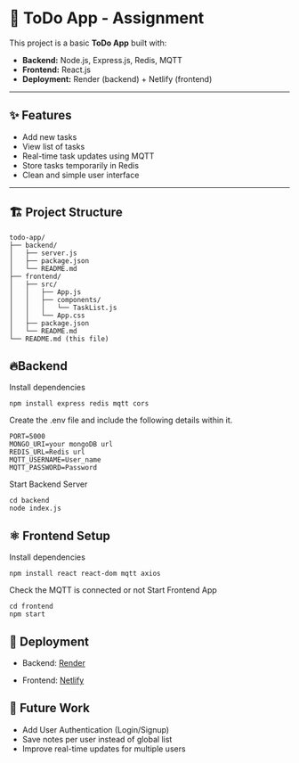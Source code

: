 # 📝 ToDo App - Assignment

This project is a basic **ToDo App** built with:
- **Backend:** Node.js, Express.js, Redis, MQTT
- **Frontend:** React.js
- **Deployment:** Render (backend) + Netlify (frontend)

---

## ✨ Features
- Add new tasks
- View list of tasks
- Real-time task updates using MQTT
- Store tasks temporarily in Redis
- Clean and simple user interface

---

## 🏗️ Project Structure

```
todo-app/
├── backend/
│   ├── server.js
│   ├── package.json
│   └── README.md
├── frontend/
│   ├── src/
│   │   ├── App.js
│   │   ├── components/
│   │   │   └── TaskList.js
│   │   └── App.css
│   ├── package.json
│   └── README.md
└── README.md (this file)
```

## 🔥Backend 
Install dependencies
```
npm install express redis mqtt cors
```
Create the .env file and include the following details within it.
```
PORT=5000
MONGO_URI=your mongoDB url
REDIS_URL=Redis url
MQTT_USERNAME=User_name 
MQTT_PASSWORD=Password
```

 Start Backend Server
```
cd backend
node index.js
```
## ⚛️ Frontend Setup

Install dependencies
```
npm install react react-dom mqtt axios
```
Check the MQTT is connected or not
Start Frontend App
```
cd frontend
npm start
```
## 🚀 Deployment
- Backend: [Render](https://todo-backend-yvqc.onrender.com/fetchAllTasks)

- Frontend: [Netlify](https://noteapp-mqtt-ak.netlify.app/)

## 🔮 Future Work
- Add User Authentication (Login/Signup)
- Save notes per user instead of global list
- Improve real-time updates for multiple users
